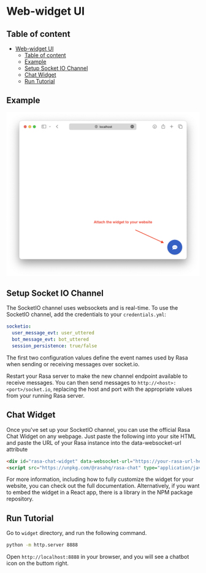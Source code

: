 # Web-widget UI

## Table of content
- [Web-widget UI](#web-widget-ui)
  - [Table of content](#table-of-content)
  - [Example](#example)
  - [Setup Socket IO Channel](#setup-socket-io-channel)
  - [Chat Widget](#chat-widget)
  - [Run Tutorial](#run-tutorial)

## Example
![Rasa_web_widget](../../figs/rasa-web-widget.png)

## Setup Socket IO Channel

The SocketIO channel uses websockets and is real-time. To use the SocketIO channel, add the credentials to your `credentials.yml`:

```yml
socketio:
  user_message_evt: user_uttered
  bot_message_evt: bot_uttered
  session_persistence: true/false
```
The first two configuration values define the event names used by Rasa when sending or receiving messages over socket.io.

Restart your Rasa server to make the new channel endpoint available to receive messages. You can then send messages to `http://<host>:<port>/socket.io`, replacing the host and port with the appropriate values from your running Rasa server.

## Chat Widget
Once you've set up your SocketIO channel, you can use the official Rasa Chat Widget on any webpage. Just paste the following into your site HTML and paste the URL of your Rasa instance into the data-websocket-url attribute
```html
<div id="rasa-chat-widget" data-websocket-url="https://your-rasa-url-here/"></div>
<script src="https://unpkg.com/@rasahq/rasa-chat" type="application/javascript"></script>
```
For more information, including how to fully customize the widget for your website, you can check out the full documentation.
Alternatively, if you want to embed the widget in a React app, there is a library in the NPM package repository.

## Run Tutorial
Go to `widget` directory, and run the following command.
```bash
python -m http.server 8888
```
Open `http://localhost:8888` in your browser, and you will see a chatbot icon on the buttom right.
